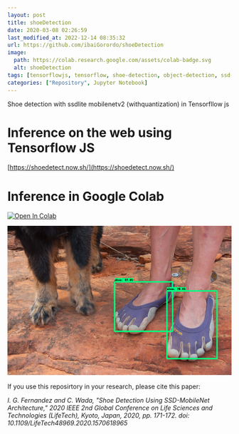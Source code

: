 ```yaml
---
layout: post
title: shoeDetection
date: 2020-03-08 02:26:59 
last_modified_at: 2022-12-14 08:35:32 
url: https://github.com/ibaiGorordo/shoeDetection
image:
  path: https://colab.research.google.com/assets/colab-badge.svg
  alt: shoeDetection
tags: [tensorflowjs, tensorflow, shoe-detection, object-detection, ssd-mobilenetv2, quantization]
categories: ["Repository", Jupyter Notebook]
---
```

Shoe detection with ssdlite mobilenetv2 (withquantization) in Tensorfllow js 

# Inference on the web using Tensorflow JS
[https://shoedetect.now.sh/](https://shoedetect.now.sh/)

# Inference in Google Colab
[![Open In Colab](https://colab.research.google.com/assets/colab-badge.svg)](https://colab.research.google.com/github/ibaiGorordo/shoeDetection/raw/master/Python%20inference/Python_inference.ipynb)

![Shoe inference example](https://github.com/ibaiGorordo/shoeDetection/raw/master/doc/img/detectedShoes.png)

If you use this reposirtory in your research, please cite this paper:

*I. G. Fernandez and C. Wada, "Shoe Detection Using SSD-MobileNet Architecture," 2020 IEEE 2nd Global Conference on Life Sciences and Technologies (LifeTech), Kyoto, Japan, 2020, pp. 171-172.
doi: 10.1109/LifeTech48969.2020.1570618965*
